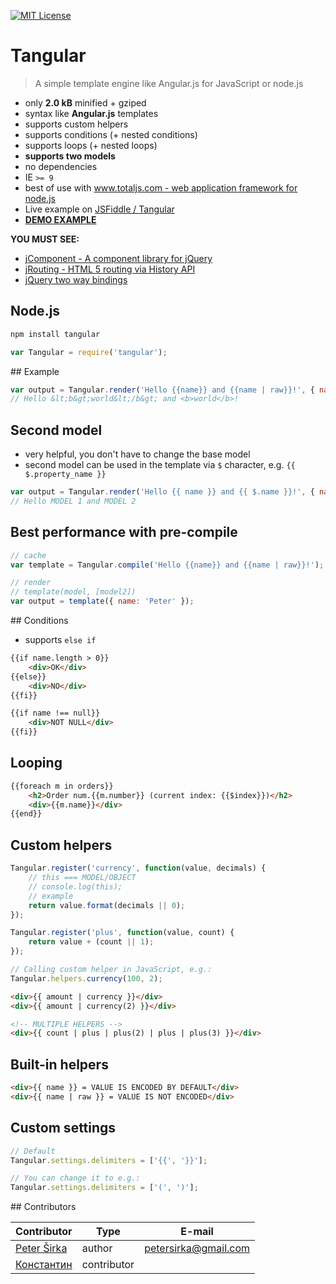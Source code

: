 [![MIT License][license-image]][license-url]
# Tangular
> A simple template engine like Angular.js for JavaScript or node.js

- only __2.0 kB__ minified + gziped
- syntax like __Angular.js__ templates
- supports custom helpers
- supports conditions (+ nested conditions)
- supports loops (+ nested loops)
- __supports two models__
- no dependencies
- IE `>= 9`
- best of use with [www.totaljs.com - web application framework for node.js](http://www.totaljs.com)
- Live example on [JSFiddle / Tangular](http://jsfiddle.net/petersirka/ftfvba65/2/)
- [__DEMO EXAMPLE__](http://example.jcomponent.org)

__YOU MUST SEE:__

- [jComponent - A component library for jQuery](https://github.com/petersirka/jComponent)
- [jRouting - HTML 5 routing via History API](https://github.com/petersirka/jRouting)
- [jQuery two way bindings](https://github.com/petersirka/jquery.bindings)


## Node.js

```bash
npm install tangular
```

```javascript
var Tangular = require('tangular');
```

## Example

```javascript
var output = Tangular.render('Hello {{name}} and {{name | raw}}!', { name: '<b>world</b>' });
// Hello &lt;b&gt;world&lt;/b&gt; and <b>world</b>!
```

## Second model

- very helpful, you don't have to change the base model
- second model can be used in the template via `$` character, e.g. `{{ $.property_name }}`

```javascript
var output = Tangular.render('Hello {{ name }} and {{ $.name }}!', { name: 'MODEL 1' }, { name: 'MODEL 2'});
// Hello MODEL 1 and MODEL 2
```


## Best performance with pre-compile

```javascript
// cache
var template = Tangular.compile('Hello {{name}} and {{name | raw}}!');

// render
// template(model, [model2])
var output = template({ name: 'Peter' });
```

## Conditions

- supports `else if`

```html
{{if name.length > 0}}
    <div>OK</div>
{{else}}
    <div>NO</div>
{{fi}}
```

```html
{{if name !== null}}
    <div>NOT NULL</div>
{{fi}}
```

## Looping

```html
{{foreach m in orders}}
    <h2>Order num.{{m.number}} (current index: {{$index}})</h2>
    <div>{{m.name}}</div>
{{end}}
```

## Custom helpers

```javascript
Tangular.register('currency', function(value, decimals) {
    // this === MODEL/OBJECT
    // console.log(this);
    // example
    return value.format(decimals || 0);
});

Tangular.register('plus', function(value, count) {
    return value + (count || 1);
});

// Calling custom helper in JavaScript, e.g.:
Tangular.helpers.currency(100, 2);
```

```html
<div>{{ amount | currency }}</div>
<div>{{ amount | currency(2) }}</div>

<!-- MULTIPLE HELPERS -->
<div>{{ count | plus | plus(2) | plus | plus(3) }}</div>
```

## Built-in helpers

```html
<div>{{ name }} = VALUE IS ENCODED BY DEFAULT</div>
<div>{{ name | raw }} = VALUE IS NOT ENCODED</div>
```

## Custom settings

```javascript
// Default
Tangular.settings.delimiters = ['{{', '}}'];

// You can change it to e.g.:
Tangular.settings.delimiters = ['(', ')'];
```


## Contributors

| Contributor | Type | E-mail |
|-------------|------|--------|
| [Peter Širka](https://www.petersirka.eu) | author  | <petersirka@gmail.com> |
| [Константин](https://github.com/bashkos) | contributor |

[license-image]: http://img.shields.io/badge/license-MIT-blue.svg?style=flat
[license-url]: license.txt
